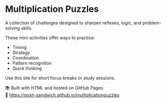 # Multiplication Puzzles

A collection of challenges designed to sharpen reflexes, logic, and problem-solving skills.

These mini-activities offer ways to practice:
- Timing
- Strategy
- Coordination
- Pattern recognition
- Quick thinking

Use this site for short focus breaks or study sessions.

📚 Built with HTML and hosted on GitHub Pages  
🔗 https://posh-sandwich.github.io/multiplicationpuzzles
